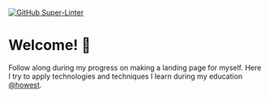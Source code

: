 [![GitHub Super-Linter](https://github.com/andyds1/Landing/actions/workflows/linter.yml/badge.svg)](https://github.com/marketplace/actions/super-linter)

# Welcome! 👋

Follow along during my progress on making a landing page for myself.
Here I try to apply technologies and techniques I learn during my education [@howest]([https://link-url-here.org](https://www.howest.be/en/programmes/bachelor/applied-computer-science)https://www.howest.be/en/programmes/bachelor/applied-computer-science).
